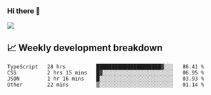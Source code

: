 ### Hi there 👋
<img align="center" src="https://github-readme-stats.vercel.app/api?username=Tumao727&show_icons=true&hide_title=true&theme=dracula" />


## 📈 Weekly development breakdown
<!--START_SECTION:waka-->

```text
TypeScript   28 hrs          █████████████████████▓░░░   86.41 %
CSS          2 hrs 15 mins   █▓░░░░░░░░░░░░░░░░░░░░░░░   06.95 %
JSON         1 hr 16 mins    █░░░░░░░░░░░░░░░░░░░░░░░░   03.93 %
Other        22 mins         ▒░░░░░░░░░░░░░░░░░░░░░░░░   01.14 %
```

<!--END_SECTION:waka-->